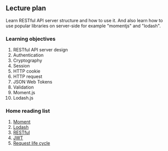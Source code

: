 ## Lecture plan

Learn RESTful API server structure and how to use it.
And also learn how to use popular libraries on server-side for example "momentjs" and "lodash".

### Learning objectives

1. RESTful API server design
2. Authentication
3. Cryptography
4. Session
5. HTTP cookie
6. HTTP request
7. JSON Web Tokens
8. Validation
7. Moment.js
7. Lodash.js

### Home reading list

1. [Moment](https://momentjs.com/)
2. [Lodash](https://lodash.com/docs/4.17.4)
3. [RESTful](https://martinfowler.com/articles/richardsonMaturityModel.html)
4. [JWT](https://jwt.io/)
5. [Request life cycle](https://github.com/alex/what-happens-when)
